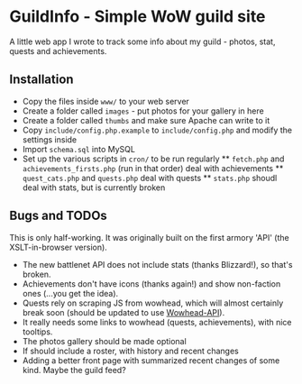 GuildInfo - Simple WoW guild site
=================================

A little web app I wrote to track some info about my guild - photos, stat, quests and achievements.

## Installation

* Copy the files inside <code>www/</code> to your web server
* Create a folder called <code>images</code> - put photos for your gallery in here
* Create a folder called <code>thumbs</code> and make sure Apache can write to it
* Copy <code>include/config.php.example</code> to <code>include/config.php</code> and modify the settings inside
* Import <code>schema.sql</code> into MySQL
* Set up the various scripts in <code>cron/</code> to be run regularly
** `fetch.php` and `achievements_firsts.php` (run in that order) deal with achievements
** `quest_cats.php` and `quests.php` deal with quests
** `stats.php` shoudl deal with stats, but is currently broken

## Bugs and TODOs

This is only half-working. It was originally built on the first armory 'API' (the XSLT-in-browser version).

* The new battlenet API does not include stats (thanks Blizzard!), so that's broken. 
* Achievements don't have icons (thanks again!) and show non-faction ones (...you get the idea).
* Quests rely on scraping JS from wowhead, which will almost certainly break soon (should be updated to use <a href="https://github.com/iamcal/Wowhead-API">Wowhead-API</a>).
* It really needs some links to wowhead (quests, achievements), with nice tooltips.
* The photos gallery should be made optional
* If should include a roster, with history and recent changes
* Adding a better front page with summarized recent changes of some kind. Maybe the guild feed?
